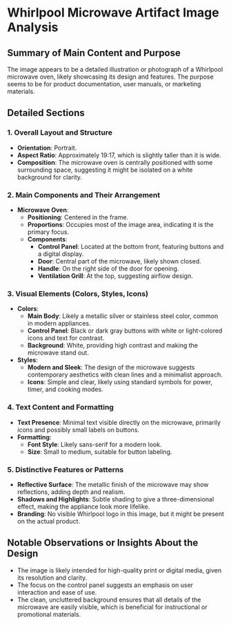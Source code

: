 # Whirlpool Microwave Artifact Image Analysis

## Summary of Main Content and Purpose
The image appears to be a detailed illustration or photograph of a Whirlpool microwave oven, likely showcasing its design and features. The purpose seems to be for product documentation, user manuals, or marketing materials.

## Detailed Sections

### 1. Overall Layout and Structure
- **Orientation**: Portrait.
- **Aspect Ratio**: Approximately 19:17, which is slightly taller than it is wide.
- **Composition**: The microwave oven is centrally positioned with some surrounding space, suggesting it might be isolated on a white background for clarity.

### 2. Main Components and Their Arrangement
- **Microwave Oven**:
  - **Positioning**: Centered in the frame.
  - **Proportions**: Occupies most of the image area, indicating it is the primary focus.
  - **Components**:
    - **Control Panel**: Located at the bottom front, featuring buttons and a digital display.
    - **Door**: Central part of the microwave, likely shown closed.
    - **Handle**: On the right side of the door for opening.
    - **Ventilation Grill**: At the top, suggesting airflow design.

### 3. Visual Elements (Colors, Styles, Icons)
- **Colors**:
  - **Main Body**: Likely a metallic silver or stainless steel color, common in modern appliances.
  - **Control Panel**: Black or dark gray buttons with white or light-colored icons and text for contrast.
  - **Background**: White, providing high contrast and making the microwave stand out.
- **Styles**:
  - **Modern and Sleek**: The design of the microwave suggests contemporary aesthetics with clean lines and a minimalist approach.
  - **Icons**: Simple and clear, likely using standard symbols for power, timer, and cooking modes.

### 4. Text Content and Formatting
- **Text Presence**: Minimal text visible directly on the microwave, primarily icons and possibly small labels on buttons.
- **Formatting**:
  - **Font Style**: Likely sans-serif for a modern look.
  - **Size**: Small to medium, suitable for button labeling.

### 5. Distinctive Features or Patterns
- **Reflective Surface**: The metallic finish of the microwave may show reflections, adding depth and realism.
- **Shadows and Highlights**: Subtle shading to give a three-dimensional effect, making the appliance look more lifelike.
- **Branding**: No visible Whirlpool logo in this image, but it might be present on the actual product.

## Notable Observations or Insights About the Design
- The image is likely intended for high-quality print or digital media, given its resolution and clarity.
- The focus on the control panel suggests an emphasis on user interaction and ease of use.
- The clean, uncluttered background ensures that all details of the microwave are easily visible, which is beneficial for instructional or promotional materials.